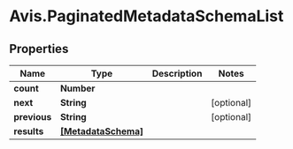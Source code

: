 # Avis.PaginatedMetadataSchemaList

## Properties

| Name         | Type                                      | Description | Notes      |
| ------------ | ----------------------------------------- | ----------- | ---------- |
| **count**    | **Number**                                |             |
| **next**     | **String**                                |             | [optional] |
| **previous** | **String**                                |             | [optional] |
| **results**  | [**[MetadataSchema]**](MetadataSchema.md) |             |
